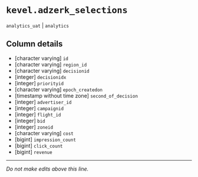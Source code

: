 # `kevel.adzerk_selections`
`analytics_uat` | `analytics`

## Column details
* [character varying] `id`
* [character varying] `region_id`
* [character varying] `decisionid`
* [integer]   `decisionidx`
* [integer]   `priorityid`
* [character varying] `epoch_createdon`
* [timestamp without time zone] `second_of_decision`
* [integer]   `advertiser_id`
* [integer]   `campaignid`
* [integer]   `flight_id`
* [integer]   `bid`
* [integer]   `zoneid`
* [character varying] `cost`
* [bigint]    `impression_count`
* [bigint]    `click_count`
* [bigint]    `revenue`

-------------------------------------------------------------------------------
*Do not make edits above this line.*
